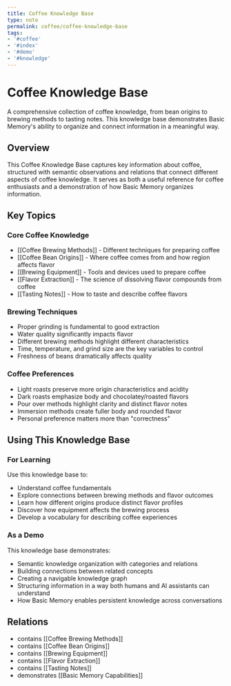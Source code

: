 ```yaml
---
title: Coffee Knowledge Base
type: note
permalink: coffee/coffee-knowledge-base
tags:
- '#coffee'
- '#index'
- '#demo'
- '#knowledge'
---
```


# Coffee Knowledge Base

A comprehensive collection of coffee knowledge, from bean origins to brewing methods to tasting notes. This knowledge base demonstrates Basic Memory's ability to organize and connect information in a meaningful way.

## Overview

This Coffee Knowledge Base captures key information about coffee, structured with semantic observations and relations that connect different aspects of coffee knowledge. It serves as both a useful reference for coffee enthusiasts and a demonstration of how Basic Memory organizes information.

## Key Topics

### Core Coffee Knowledge

- [[Coffee Brewing Methods]] - Different techniques for preparing coffee
- [[Coffee Bean Origins]] - Where coffee comes from and how region affects flavor
- [[Brewing Equipment]] - Tools and devices used to prepare coffee
- [[Flavor Extraction]] - The science of dissolving flavor compounds from coffee
- [[Tasting Notes]] - How to taste and describe coffee flavors

### Brewing Techniques

- Proper grinding is fundamental to good extraction
- Water quality significantly impacts flavor
- Different brewing methods highlight different characteristics
- Time, temperature, and grind size are the key variables to control
- Freshness of beans dramatically affects quality

### Coffee Preferences

- Light roasts preserve more origin characteristics and acidity
- Dark roasts emphasize body and chocolatey/roasted flavors
- Pour over methods highlight clarity and distinct flavor notes
- Immersion methods create fuller body and rounded flavor
- Personal preference matters more than "correctness"

## Using This Knowledge Base

### For Learning

Use this knowledge base to:
- Understand coffee fundamentals
- Explore connections between brewing methods and flavor outcomes
- Learn how different origins produce distinct flavor profiles
- Discover how equipment affects the brewing process
- Develop a vocabulary for describing coffee experiences

### As a Demo

This knowledge base demonstrates:
- Semantic knowledge organization with categories and relations
- Building connections between related concepts
- Creating a navigable knowledge graph
- Structuring information in a way both humans and AI assistants can understand
- How Basic Memory enables persistent knowledge across conversations

## Relations

- contains [[Coffee Brewing Methods]]
- contains [[Coffee Bean Origins]]
- contains [[Brewing Equipment]]
- contains [[Flavor Extraction]]
- contains [[Tasting Notes]]
- demonstrates [[Basic Memory Capabilities]]